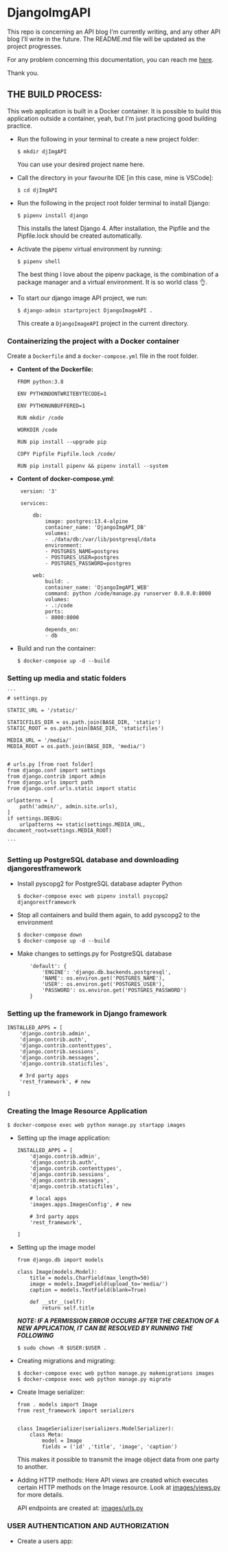 # DjangoImgAPI

This repo is concerning an API blog I'm currently writing, and any other API blog I'll write in the future. The README.md file will be updated as the project progresses.

For any problem concerning this documentation, you can reach me [here](igwep297@gmail.com).

Thank you.


## THE BUILD PROCESS:

This web application is built in a Docker container. It is possible to build this application outside a container, yeah, but I'm just practicing good building practice.

* Run the following in your terminal to create a new project folder: 

    `$ mkdir djImgAPI`

    You can use your desired project name here.

* Call the directory in your favourite IDE [in this case, mine is VSCode]:

    `$ cd djImgAPI`

* Run the following in the project root folder terminal to install Django:

    `$ pipenv install django`

    This installs the latest Django 4. After installation, the Pipfile and the Pipfile.lock should be created automatically.

* Activate the pipenv virtual environment by running:

    `$ pipenv shell`

    The best thing I love about the pipenv package, is the combination of a package manager and a virtual environment. It is so world class :ok_hand:.

* To start our django image API project, we run:

    `$ django-admin startproject DjangoImageAPI .`

    This create a `DjangoImageAPI` project in the current directory.

### Containerizing the project with a Docker container
Create a `Dockerfile` and a `docker-compose.yml` file in the root folder.


* **Content of the Dockerfile:**
    
    ```
    FROM python:3.8

    ENV PYTHONDONTWRITEBYTECODE=1

    ENV PYTHONUNBUFFERED=1

    RUN mkdir /code 

    WORKDIR /code

    RUN pip install --upgrade pip

    COPY Pipfile Pipfile.lock /code/

    RUN pip install pipenv && pipenv install --system
    ```


* **Content of docker-compose.yml**:
    
   ```
    version: '3'

    services:
    
        db:
            image: postgres:13.4-alpine
            container_name: 'DjangoImgAPI_DB'
            volumes:
            - ./data/db:/var/lib/postgresql/data
            environment:
            - POSTGRES_NAME=postgres
            - POSTGRES_USER=postgres
            - POSTGRES_PASSWORD=postgres
    
        web:
            build: .
            container_name: 'DjangoImgAPI_WEB'
            command: python /code/manage.py runserver 0.0.0.0:8000
            volumes:
            - .:/code
            ports:
            - 8000:8000
            
            depends_on:
            - db

   ```
* Build and run the container:

    `$ docker-compose up -d --build`

### **Setting up media and static folders**

    ```
    # settings.py

    STATIC_URL = '/static/'

    STATICFILES_DIR = os.path.join(BASE_DIR, 'static')
    STATIC_ROOT = os.path.join(BASE_DIR, 'staticfiles')

    MEDIA_URL = '/media/'  
    MEDIA_ROOT = os.path.join(BASE_DIR, 'media/')


    # urls.py [from root folder]
    from django.conf import settings
    from django.contrib import admin
    from django.urls import path
    from django.conf.urls.static import static

    urlpatterns = [
        path('admin/', admin.site.urls),
    ]
    if settings.DEBUG:
        urlpatterns += static(settings.MEDIA_URL,       document_root=settings.MEDIA_ROOT)

    ```
### **Setting up PostgreSQL database and downloading djangorestframework**

* Install pyscopg2 for PostgreSQL database adapter Python

    `$ docker-compose exec web pipenv install psycopg2 djangorestframework` 

* Stop all containers and build them again, to add pyscopg2 to the environment

    ```
    $ docker-compose down
    $ docker-compose up -d --build
    ```

* Make changes to settings.py for PostgreSQL database

    ```
        'default': {
            'ENGINE': 'django.db.backends.postgresql',
            'NAME': os.environ.get('POSTGRES_NAME'),
            'USER': os.environ.get('POSTGRES_USER'),
            'PASSWORD': os.environ.get('POSTGRES_PASSWORD')
        }
    ```

### Setting up the framework in Django framework
```
INSTALLED_APPS = [
    'django.contrib.admin',
    'django.contrib.auth',
    'django.contrib.contenttypes',
    'django.contrib.sessions',
    'django.contrib.messages',
    'django.contrib.staticfiles',
    
    # 3rd party apps
    'rest_framework', # new
    
]
```
### **Creating the Image Resource Application**

`$ docker-compose exec web python manage.py startapp images`

* Setting up the image application:
    ```
    INSTALLED_APPS = [
        'django.contrib.admin',
        'django.contrib.auth',
        'django.contrib.contenttypes',
        'django.contrib.sessions',
        'django.contrib.messages',
        'django.contrib.staticfiles',
        
        # local apps
        'images.apps.ImagesConfig', # new
        
        # 3rd party apps
        'rest_framework',
        
    ]

    ```

* Setting up the image model
    ```
    from django.db import models

    class Image(models.Model):
        title = models.CharField(max_length=50)
        image = models.ImageField(upload_to='media/')
        caption = models.TextField(blank=True)
    
        def __str__(self):
            return self.title
    ```

    **_NOTE: IF A PERMISSION ERROR OCCURS AFTER THE CREATION OF A NEW APPLICATION, IT CAN BE RESOLVED BY RUNNING THE FOLLOWING_**

    `$ sudo chown -R $USER:$USER .`

* Creating migrations and migrating:

    ```
    $ docker-compose exec web python manage.py makemigrations images
    $ docker-compose exec web python manage.py migrate
    ```

* Create Image serializer:
    ```
    from . models import Image
    from rest_framework import serializers


    class ImageSerializer(serializers.ModelSerializer):
        class Meta:
            model = Image
            fields = ('id' ,'title', 'image', 'caption')
    ```
    This makes it possible to transmit the image object data from one party to another.

* Adding HTTP methods:
    Here API views are created which executes certain HTTP methods on the Image resource.
    Look at [images/views.py](https://github.com/Princeigwe/DjangoImgAPI/blob/main/images/views.py) for more details.

    API endpoints are created at: [images/urls.py](https://github.com/Princeigwe/DjangoImgAPI/blob/main/images/urls.py)



### **USER AUTHENTICATION AND AUTHORIZATION**
* Create a users app:


